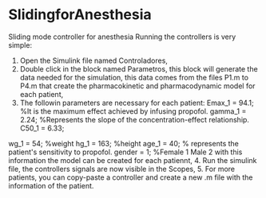 # SlidingforAnesthesia
Sliding mode controller for anesthesia
Running the controllers is very simple:
1. Open the Simulink file named Controladores,
2. Double click in the block named Parametros, this block will generate the data needed for the simulation, this data comes from the files P1.m to P4.m that create the pharmacokinetic and pharmacodynamic model for each patient,
3.  The followin parameters are necessary for each patient:
Emax_1 = 94.1; %It is the maximum effect achieved by infusing propofol.
gamma_1 = 2.24; %Represents the slope of the concentration-effect relationship.
C50_1 = 6.33;

wg_1 = 54; %weight
hg_1 = 163; %height
age_1 = 40; % represents the patient's sensitivity to propofol.
gender = 1; %Female 1 Male 2
with this information the model can be created for each patiennt, 
4. Run the simulink file, the controllers signals are now visible in the Scopes,
5. For more patients, you can copy-paste a controller and create a new .m file with the information of the patient.
